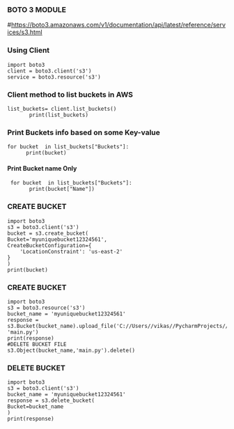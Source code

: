### BOTO 3 MODULE

   #https://boto3.amazonaws.com/v1/documentation/api/latest/reference/services/s3.html
   
   
###  Using Client 
    
    import boto3
    client = boto3.client('s3')
    service = boto3.resource('s3')

### Client method to list buckets in AWS

    list_buckets= client.list_buckets()
           print(list_buckets)
### Print Buckets info based on some Key-value
    for bucket  in list_buckets["Buckets"]:
          print(bucket)

#### Print Bucket name Only
     for bucket  in list_buckets["Buckets"]:
           print(bucket["Name"])
           
           
### CREATE BUCKET 
  
    import boto3
    s3 = boto3.client('s3')
    bucket = s3.create_bucket(
    Bucket='myuniquebucket12324561',
    CreateBucketConfiguration={
        'LocationConstraint': 'us-east-2'
    }
    )
    print(bucket)
    
 ### CREATE BUCKET   
    import boto3
    s3 = boto3.resource('s3')
    bucket_name = 'myuniquebucket12324561'
    response = s3.Bucket(bucket_name).upload_file('C://Users//vikas//PycharmProjects//pythonProject//main.py', 'main.py')
    print(response)
    #DELETE BUCKET FILE
    s3.Object(bucket_name,'main.py').delete()
     
     
### DELETE BUCKET 

    import boto3
    s3 = boto3.client('s3')
    bucket_name = 'myuniquebucket12324561'
    response = s3.delete_bucket(
    Bucket=bucket_name
    )
    print(response)
